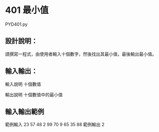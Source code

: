 # 401 最小值
PYD401.py
## 設計說明：
請撰寫一程式，由使用者輸入十個數字，然後找出其最小值，最後輸出最小值。

## 輸入輸出：
輸入說明
十個數值

輸出說明
十個數值中的最小值

## 輸入輸出範例
範例輸入
23
57
48
2
99
70
9
65
35
88
範例輸出
2
```
